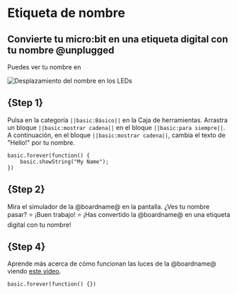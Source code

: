 # Etiqueta de nombre

## Convierte tu micro:bit en una etiqueta digital con tu nombre @unplugged

Puedes ver tu nombre en 

![Desplazamiento del nombre en los LEDs](/static/mb/projects/name-tag/name-tag.gif)

## {Step 1}

Pulsa en la categoría `||basic:Básico||` en la Caja de herramientas. Arrastra un bloque `||basic:mostrar cadena||` en el bloque `||basic:para siempre||`. A continuación, en el bloque `||basic:mostrar cadena||`, cambia el texto de "Hello!" por tu nombre.

```blocks
basic.forever(function() {
    basic.showString("My Name");
})
```

## {Step 2}

Mira el simulador de la @boardname@ en la pantalla. ¿Ves tu nombre pasar? ⭐ ¡Buen trabajo! ⭐ ¡Has convertido la @boardname@ en una etiqueta digital con tu nombre!


## {Step 4}

Aprende más acerca de cómo funcionan las luces de la @boardname@ viendo [este vídeo](https://youtu.be/qqBmvHD5bCw).


```template
basic.forever(function() {})
```